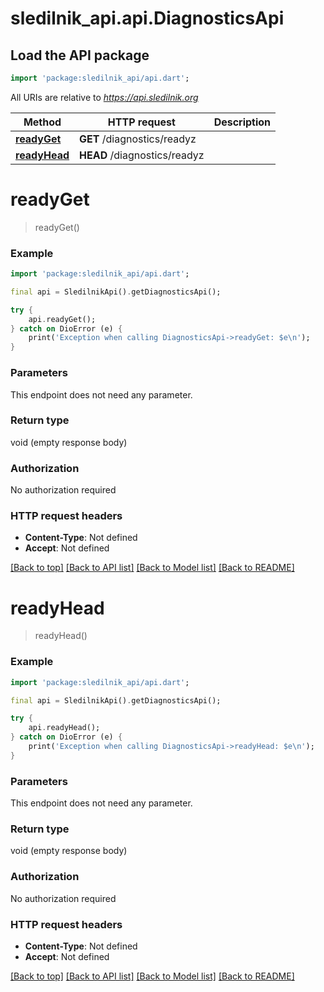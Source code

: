 # sledilnik_api.api.DiagnosticsApi

## Load the API package
```dart
import 'package:sledilnik_api/api.dart';
```

All URIs are relative to *https://api.sledilnik.org*

Method | HTTP request | Description
------------- | ------------- | -------------
[**readyGet**](DiagnosticsApi.md#readyget) | **GET** /diagnostics/readyz | 
[**readyHead**](DiagnosticsApi.md#readyhead) | **HEAD** /diagnostics/readyz | 


# **readyGet**
> readyGet()



### Example
```dart
import 'package:sledilnik_api/api.dart';

final api = SledilnikApi().getDiagnosticsApi();

try {
    api.readyGet();
} catch on DioError (e) {
    print('Exception when calling DiagnosticsApi->readyGet: $e\n');
}
```

### Parameters
This endpoint does not need any parameter.

### Return type

void (empty response body)

### Authorization

No authorization required

### HTTP request headers

 - **Content-Type**: Not defined
 - **Accept**: Not defined

[[Back to top]](#) [[Back to API list]](../README.md#documentation-for-api-endpoints) [[Back to Model list]](../README.md#documentation-for-models) [[Back to README]](../README.md)

# **readyHead**
> readyHead()



### Example
```dart
import 'package:sledilnik_api/api.dart';

final api = SledilnikApi().getDiagnosticsApi();

try {
    api.readyHead();
} catch on DioError (e) {
    print('Exception when calling DiagnosticsApi->readyHead: $e\n');
}
```

### Parameters
This endpoint does not need any parameter.

### Return type

void (empty response body)

### Authorization

No authorization required

### HTTP request headers

 - **Content-Type**: Not defined
 - **Accept**: Not defined

[[Back to top]](#) [[Back to API list]](../README.md#documentation-for-api-endpoints) [[Back to Model list]](../README.md#documentation-for-models) [[Back to README]](../README.md)

